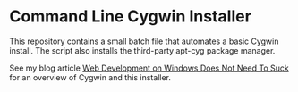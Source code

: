 # Command Line Cygwin Installer

This repository contains a small batch file that automates a basic Cygwin install. The script also installs the third-party apt-cyg package manager.

See my blog article [Web Development on Windows Does Not Need To Suck](http://blog.miguelgrinberg.com/post/web-development-on-windows-does-not-need-to-suck) for an overview of Cygwin and this installer.
